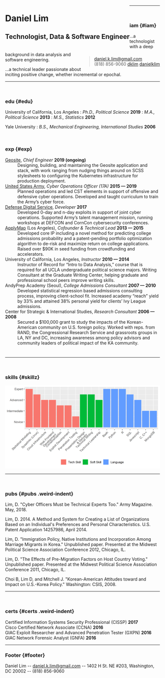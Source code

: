 <div markdown="1" style='float: left; margin-bottom: 20px;' class='header'>

# Daniel Lim
## Technologist, Data & Software Engineer

</div>

<div markdown="1" style='float: right' class='header'>

> <span class="icon-envelop"></span> [daniel.k.lim@gmail.com](mailto:daniel.k.lim@gmail.com)  
> <span class="icon-phone"></span> (818) 856-9060
> <span class="icon-linkedin"></span> [dklim](https://www.linkedin.com/in/dklim/)
> <span class="icon-github"></span> [danielklim](https://github.com/danielklim)

</div>

------

<div markdown="1" class='cat-head'>

<div><span class="icon-cool" style='margin-left: 10px;'></span></div>

### iam {#iam}

</div>

<div class="iam cat-body">

<p>...a technologist with a deep background in data analysis and software engineering.</p>	

<p>...a technical leader passionate about inciting positive change, whether incremental or epochal.</p>	

</div>

------

<div markdown="1" class='cat-head'>

<div><span class="icon-graduation-cap" style='margin-left: 10px;'></span></div>

### edu {#edu}

</div>

<div markdown="1" class='cat-body'>

University of California, Los Angeles
: *Ph.D., Political Science*
__2019__
: *M.A., Political Science*
__2013__
: *M.S., Statistics*
__2012__

Yale University
: *B.S., Mechanical Engineering, International Studies*
__2006__

</div>

<div markdown="1" class='cat-head'>
	
<div><span class="icon-briefcase" style='margin-left: 10px;'></span></div>

### exp {#exp}

</div>

<div class='cat-body'>
	<dl>
		<dt>
			<a href="https://geosite.io/">Geosite</a>,
			<em>Chief Engineer</em>
			<strong>2019 (ongoing)</strong> 
		</dt>
		<dd>Designing, building, and maintaining the Geosite application and stack, with work ranging from nudging things around on SCSS stylesheets to configuring the Kubernetes infrastructure for production deployment.</dd>
		<dt>
			<a href="http://www.arcyber.army.mil/">United States Army</a>,
			<em>Cyber Operations Officer (17A)</em>
			<strong>2015 — 2019</strong> 
		</dt>
		<dd>Planned operations and led CST elements in support of offensive and defensive cyber operations. Developed and taught curriculum to train the Army’s cyber force.</dd>
		<dt>
			<a href="https://dds.mil">Defense Digital Service</a>,
			<em>Developer</em>
			<strong>2017</strong>
		</dt>
		<dd> Developed 0-day and n-day exploits in support of joint cyber operations. Supported Army’s talent management mission, running workshops at DEFCON and CornCon cybersecurity conferences.</dd>
		<dt>
			<a href="https://www.indiegogo.com/projects/applymap-expert-college-advice-for-everyone#/">ApplyMap</a> (Los Angeles),
			<em>Cofounder &amp; Technical Lead</em>
			<strong>2013 — 2015</strong>
		</dt>
		<dd>Developed core IP including a novel method for predicting college admissions probability and a patent-pending portfolio optimization algorithm to de-risk and maximize return on college applications. Raised over $90K in seed funding from crowdfunding and accelerators.</dd>
		<dt>
			University of California, Los Angeles,
			<em>Instructor</em>
			<strong>2010 — 2014</strong>
		</dt>
		<dd>Instructor of Record for “Intro to Data Analysis,” course that is required for all UCLA undergraduate political science majors. Writing Consultant at the Graduate Writing Center, helping graduate and professional school peers improve writing skills.</dd>
		<dt>
			AndyPrep Academy (Seoul),
			<em>College Admissions Consultant</em>
			<strong>2007 — 2010</strong>
		</dt>
		<dd>Developed statistical regression based admissions consulting process, improving client-school fit. Increased academy “reach” yield by 33% and attained 38% personal yield for clients’ Ivy League admissions.</dd>
		<dt>
			Center for Strategic &amp; International Studies,
			<em>Research Consultant</em>
			<strong>2006 — 2008</strong>
		</dt>
		<dd>Secured a $100,000 grant to study the impacts of the Korean-American community on U.S. foreign policy. Worked with reps. from RAND, the Congressional Research Service and grassroots groups in LA, NY and DC, increasing awareness among policy advisors and community leaders of political impact of the KA community.</dd>
	</dl>
</div>

<div style='height:10px;width:100%;page-break-after:always;' class='print-only'></div>

-------

<div markdown="1" class='cat-head'>
	
<div><span class="icon-cog" style='margin-left: 12px;'></span></div>

### skills {#skillz}

</div>

<div markdown="1" class='cat-body'>

![Skills](skills/general.png "Skills")

</div>

------

<div markdown="1" class='cat-head'>
	
<div><span class="icon-book" style='margin-left: 10px;'></span></div>

### pubs {#pubs .weird-indent}

</div>

<div markdown="1" class='cat-body' id='pubs'>

Lim, D. "Cyber Officers Must be Technical Experts Too." Army Magazine. May, 2018.

Lim, D. 2014. A Method and System for Creating a List of Organizations Based on an Individual's Preferences and Personal Characteristics. U.S. Patent Application 14257986, April 2014.
 
Lim, D. "Immigration Policy, Native Institutions and Incorporation Among Marriage Migrants in Korea." Unpublished paper. Presented at the Midwest Political Science Association Conference 2012, Chicago, IL.

Lim, D. "The Effects of Pre-Migration Factors on Host Country Voting." Unpublished paper. Presented at the Midwest Political Science Association Conference 2011, Chicago, IL.

Choi B, Lim D, and Mitchell J. "Korean-American Attitudes toward and Impact on U.S.-Korea Policy." Washington: CSIS, 2008.
	
</div>

------

<div markdown="1" class='cat-head'>
	
<div><span class="icon-certificate" style='margin-left: 10px;'></span></div>

### certs {#certs .weird-indent}

</div>

<div markdown='1' class='cat-body' id='pubs'>

<dl>
	<dt>
		Certified Information Systems Security Professional (CISSP)
		<strong>2017</strong>
	</dt>
	<dt>
		Cisco Certified Network Associate (CCNA)
		<strong>2016</strong>
	</dt>
	<dt>
		GIAC Exploit Researcher and Advanced Penetration Tester (GXPN)
		<strong>2016</strong>
	</dt>
	<dt>
		GIAC Network Forensic Analyst (GNFA)
		<strong>2016</strong>
	</dt>

</dl>

</div>

-----

### Footer {#footer}

<span class="icon-cool"></span> Daniel Lim -- <span class="icon-envelop"></span> [daniel.k.lim@gmail.com](daniel.k.lim@gmail.com) -- <span class="icon-home3"></span> 1402 H St. NE #203, Washington, DC 20002 -- <span class="icon-phone"></span> (818) 856-9060
